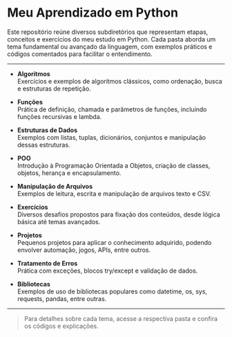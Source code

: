 # Meu Aprendizado em Python

Este repositório reúne diversos subdiretórios que representam etapas, conceitos e exercícios do meu estudo em Python. Cada pasta aborda um tema fundamental ou avançado da linguagem, com exemplos práticos e códigos comentados para facilitar o entendimento.

---

- **Algoritmos**  
  Exercícios e exemplos de algoritmos clássicos, como ordenação, busca e estruturas de repetição.

- **Funções**  
  Prática de definição, chamada e parâmetros de funções, incluindo funções recursivas e lambda.

- **Estruturas de Dados**  
  Exemplos com listas, tuplas, dicionários, conjuntos e manipulação dessas estruturas.

- **POO**  
  Introdução à Programação Orientada a Objetos, criação de classes, objetos, herança e encapsulamento.

- **Manipulação de Arquivos**  
  Exemplos de leitura, escrita e manipulação de arquivos texto e CSV.

- **Exercícios**  
  Diversos desafios propostos para fixação dos conteúdos, desde lógica básica até temas avançados.

- **Projetos**  
  Pequenos projetos para aplicar o conhecimento adquirido, podendo envolver automação, jogos, APIs, entre outros.

- **Tratamento de Erros**  
  Prática com exceções, blocos try/except e validação de dados.

- **Bibliotecas**  
  Exemplos de uso de bibliotecas populares como datetime, os, sys, requests, pandas, entre outras.

---

> Para detalhes sobre cada tema, acesse a respectiva pasta e confira os códigos e explicações.
